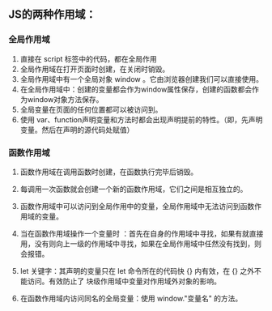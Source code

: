 ## JS的两种作用域：

### 全局作用域

1. 直接在 script 标签中的代码，都在全局作用
2. 全局作用域在打开页面时创建，在关闭时销毁。
3. 全局作用域中有一个全局对象 window 。它由浏览器创建我们可以直接使用。
4. 在全局作用域中：创建的变量都会作为window属性保存，创建的函数都会作为window对象方法保存。
5. 全局变量在页面的任何位置都可以被访问到。
6. 使用 var、function声明变量和方法时都会出现声明提前的特性。（即，先声明变量。然后在声明的源代码处赋值）

### 函数作用域

1. 函数作用域在调用函数时创建，在函数执行完毕后销毁。

2. 每调用一次函数就会创建一个新的函数作用域，它们之间是相互独立的。

3. 函数作用域中可以访问到全局作用中的变量，全局作用域中无法访问到函数作用域的变量。

4. 当在函数作用域操作一个变量时 ：首先在自身的作用域中寻找，如果有就直接用，没有则向上一级的作用域中寻找，如果在全局作用域中任然没有找到，则会报错。

5. let 关键字：其声明的变量只在 let 命令所在的代码快 {} 内有效，在 {} 之外不能访问。有效防止了 块级作用域中变量对作用域外对象的影响。

6. 在函数作用域内访问同名的全局变量：使用 window."变量名" 的方法。

   

